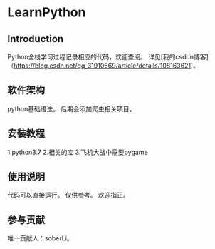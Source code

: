 # LearnPython

## Introduction
Python全栈学习过程记录相应的代码，欢迎查阅。
详见[我的csddn博客]（https://blog.csdn.net/qq_31910669/article/details/108163621)。

## 软件架构
python基础语法。 后期会添加爬虫相关项目。

## 安装教程
1.python3.7
2.相关的库
3.飞机大战中需要pygame
## 使用说明
代码可以直接运行。
仅供参考。
欢迎指正。
## 参与贡献
唯一贡献人：soberLi。
